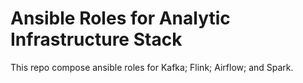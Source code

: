 # Ansible Roles for Analytic Infrastructure Stack

This repo compose ansible roles for Kafka; Flink; Airflow; and Spark.
